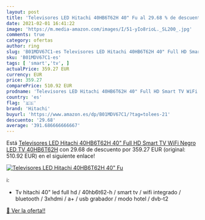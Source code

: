 ```yaml
---
layout: post
title: 'Televisores LED Hitachi 40HB6T62H 40" Fu al 29.68 % de descuento'
date: 2021-02-01 16:41:22
image: 'https://m.media-amazon.com/images/I/51-yIo8rioL._SL200_.jpg'
comments: true
category: ofertas
author: ring
slug: 'B01MDV67C1-es Televisores LED Hitachi 40HB6T62H 40" Full HD Smart TV...'
sku: 'B01MDV67C1-es'
tags: [ 'smart','tv', ]
actualPrice: 359.27 EUR
currency: EUR
price: 359.27
comparePrice: 510.92 EUR
prodname: 'Televisores LED Hitachi 40HB6T62H 40" Full HD Smart TV WiFi Negro LED TV 40HB6T62H'
country: 'es'
flag: '🇪🇸'
brand: 'Hitachi'
buyurl: 'https://www.amazon.es/dp/B01MDV67C1/?tag=tolees-21'
descuento: '29.68'
average: '391.686666666667'
---
```


Está [Televisores LED Hitachi 40HB6T62H 40" Full HD Smart TV WiFi Negro LED TV 40HB6T62H](https://www.amazon.es/dp/B01MDV67C1/?tag=tolees-21) con 29.68 de descuento por 359.27 EUR (original: 510.92 EUR) en el siguiente enlace!

[![Televisores LED Hitachi 40HB6T62H 40" Fu](https://m.media-amazon.com/images/I/51-yIo8rioL._SL200_.jpg)](https://www.amazon.es/dp/B01MDV67C1/?tag=tolees-21)

ℹ️:

- Tv hitachi 40" led full hd / 40hb6t62-h / smart tv / wifi integrado / bluetooth / 3xhdmi / a+ / usb grabador / modo hotel / dvb-t2

[🛒 Ver la oferta!!](https://www.amazon.es/dp/B01MDV67C1/?tag=tolees-21)
